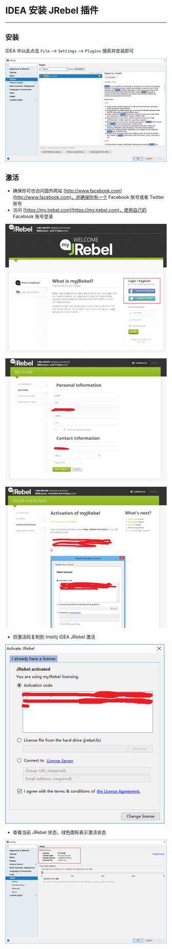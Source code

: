 # IDEA 安装 JRebel 插件

---

## 安装

IDEA 中以此点击 `File` --> `Settings` --> `Plugins` 搜索并安装即可

![](/assets/Lusifer1517278615.png)

## 激活

* 确保你可也访问国外网站 [http://www.facebook.com](http://www.facebook.com)，并确保你有一个 Facebook 账号或者 Twitter 账号
* 访问 [https://my.jrebel.com](https://my.jrebel.com)，使用自己的 Facebook 账号登录

![](/assets/Lusifer1517278780.png)

![](/assets/Lusifer1517278874.png)

![](/assets/Lusifer1517278948.png)

* 将激活码复制到 Intellij IDEA JRebel 激活

![](/assets/Lusifer1517279104.png)

* 查看当前 JRebel 状态，绿色图标表示激活状态

![](/assets/Lusifer1517279160.png)